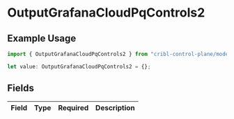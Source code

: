 # OutputGrafanaCloudPqControls2

## Example Usage

```typescript
import { OutputGrafanaCloudPqControls2 } from "cribl-control-plane/models";

let value: OutputGrafanaCloudPqControls2 = {};
```

## Fields

| Field       | Type        | Required    | Description |
| ----------- | ----------- | ----------- | ----------- |